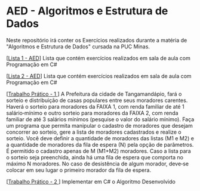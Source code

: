 # AED - Algoritmos e Estrutura de Dados

Neste repositório irá conter os Exercícios realizados durante a matéria de "Algoritmos e Estrutura de Dados" cursada na PUC Minas.

[[Lista 1 - AED](https://github.com/Veidoido/AED-Algoritmos-e-Estrutura-de-Dados/tree/main/Lista1AED)] Lista que contém exercícios realizados em sala de aula com Programação em C#

[[Lista 2 - AED](https://github.com/Veidoido/AED-Algoritmos-e-Estrutura-de-Dados/tree/main/Lista2AED)] Lista que contém exercícios realizados em sala de aula com Programação em C#

[[Trabalho Prático - 1 ](https://github.com/Veidoido/AED-Algoritmos-e-Estrutura-de-Dados/tree/main/trabPraticoAED1)] A Prefeitura da cidade de Tangamandápio, fará o sorteio e distribuição de casas populares entre seus moradores carentes. Haverá o sorteio para moradores da FAIXA 1, com renda familiar de até 1 salário‐mínimo e outro sorteio para moradores da FAIXA 2, com renda familiar de até 3 salários mínimos (pesquise o valor do salário mínimo).    Faça um programa que permita manipular o cadastro de moradores que desejam concorrer ao sorteio, gere a lista de moradores cadastrados e realize o sorteio. Você deve definir a quantidade de moradores das listas (M1 e M2) e a quantidade de moradores da fila de espera (N) pela opção de parâmetros. É permitido o cadastro apenas de M (M1+M2) moradores. Caso a lista para o sorteio seja preenchida, ainda há uma fila de espera que comporta no máximo N moradores. No caso de desistência de algum morador, deve‐se colocar em seu lugar o primeiro morador da fila de espera.

[[Trabalho Prático - 2 ](https://github.com/Veidoido/AED-Algoritmos-e-Estrutura-de-Dados/tree/main/trabPraticaAED2)] Implementar em C# o Algoritmo Desenvolvido
